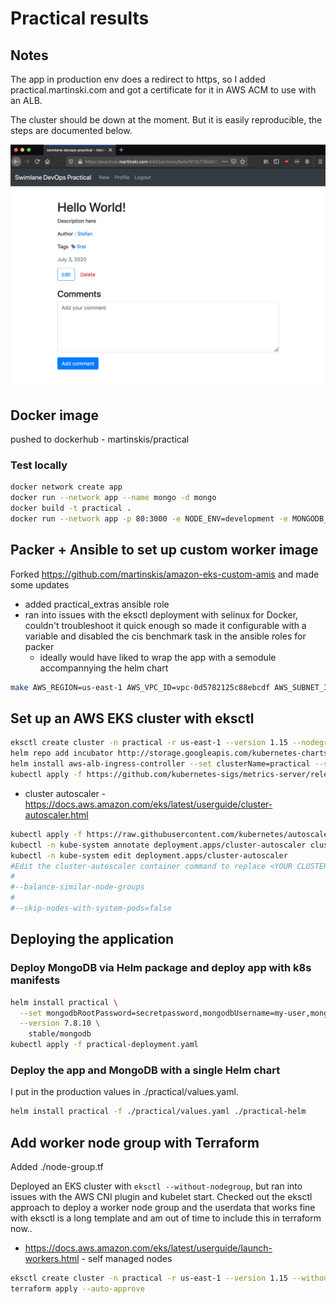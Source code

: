 # Practical results

## Notes

The app in production env does a redirect to https, so I added practical.martinski.com and got a certificate for it in AWS ACM to use with an ALB.

The cluster should be down at the moment. But it is easily reproducible, the steps are documented below.

![Screenshot](https://github.com/martinskis/practical/blob/master/Screenshot%202020-07-03%20at%2002.05.30.png)

## Docker image

pushed to dockerhub - martinskis/practical

### Test locally

```sh
docker network create app
docker run --network app --name mongo -d mongo
docker build -t practical .
docker run --network app -p 80:3000 -e NODE_ENV=development -e MONGODB_URL=mongodb://mongo:27017/database -d practical npm start
```

## Packer + Ansible to set up custom worker image

Forked https://github.com/martinskis/amazon-eks-custom-amis and made some updates

 - added practical_extras ansible role
 - ran into issues with the eksctl deployment with selinux for Docker, couldn't troubleshoot it quick enough so made it configurable with a variable and disabled the cis benchmark task in the ansible roles for packer
   - ideally would have liked to wrap the app with a semodule accompannying the helm chart

```sh
make AWS_REGION=us-east-1 AWS_VPC_ID=vpc-0d5782125c88ebcdf AWS_SUBNET_ID=subnet-0a457c45317ed2715 HARDENING=none cis_bencmark=false build-centos-7
```

## Set up an AWS EKS cluster with eksctl

```sh
eksctl create cluster -n practical -r us-east-1 --version 1.15 --nodegroup-name workers1 -m 1 -M 2 --node-ami ami-0df6f99a717252193 --asg-access --full-ecr-access --external-dns-access --alb-ingress-access --node-private-networking
helm repo add incubator http://storage.googleapis.com/kubernetes-charts-incubator
helm install aws-alb-ingress-controller --set clusterName=practical --set autoDiscoverAwsRegion=true --set autoDiscoverAwsVpcID=true --namespace kube-system incubator/aws-alb-ingress-controller
kubectl apply -f https://github.com/kubernetes-sigs/metrics-server/releases/download/v0.3.6/components.yaml
```
 - cluster autoscaler - https://docs.aws.amazon.com/eks/latest/userguide/cluster-autoscaler.html
```sh
kubectl apply -f https://raw.githubusercontent.com/kubernetes/autoscaler/master/cluster-autoscaler/cloudprovider/aws/examples/cluster-autoscaler-autodiscover.yaml
kubectl -n kube-system annotate deployment.apps/cluster-autoscaler cluster-autoscaler.kubernetes.io/safe-to-evict="false"
kubectl -n kube-system edit deployment.apps/cluster-autoscaler
#Edit the cluster-autoscaler container command to replace <YOUR CLUSTER NAME> with your cluster's name, and add the following options.
#
#--balance-similar-node-groups
#
#--skip-nodes-with-system-pods=false
```

## Deploying the application
### Deploy MongoDB via Helm package and deploy app with k8s manifests

```sh
helm install practical \
  --set mongodbRootPassword=secretpassword,mongodbUsername=my-user,mongodbPassword=my-password,mongodbDatabase=my-database \
  --version 7.8.10 \
    stable/mongodb
kubectl apply -f practical-deployment.yaml
```

### Deploy the app and MongoDB with a single Helm chart

I put in the production values in ./practical/values.yaml.

```sh
helm install practical -f ./practical/values.yaml ./practical-helm
```

## Add worker node group with Terraform

Added ./node-group.tf

Deployed an EKS cluster with `eksctl --without-nodegroup`, but ran into issues with the AWS CNI plugin and kubelet start. Checked out the eksctl approach to deploy a worker node group and  the userdata that works fine with eksctl is a long template and am out of time to include this in terraform now..

 - https://docs.aws.amazon.com/eks/latest/userguide/launch-workers.html - self managed nodes

```sh
eksctl create cluster -n practical -r us-east-1 --version 1.15 --without-nodegroup --asg-access  --alb-ingress-access
terraform apply --auto-approve
```

